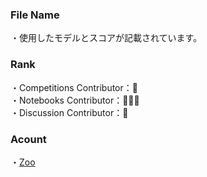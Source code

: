 ### File Name
・使用したモデルとスコアが記載されています。

### Rank
・Competitions Contributor：🥉<br>
・Notebooks Contributor：🥈🥈🥉<br>
・Discussion Contributor：🥉

### Acount
・[Zoo](https://www.kaggle.com/yshiml)
